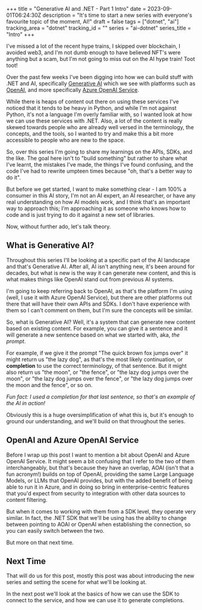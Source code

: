 +++
title = "Generative AI and .NET - Part 1 Intro"
date = 2023-09-01T06:24:30Z
description = "It's time to start a new series with everyone's favourite topic of the moment, AI!"
draft = false
tags = ["dotnet", "ai"]
tracking_area = "dotnet"
tracking_id = ""
series = "ai-dotnet"
series_title = "Intro"
+++

I've missed a lot of the recent hype trains, I skipped over blockchain, I avoided web3, and I'm not dumb enough to have believed NFT's were anything but a scam, but I'm not going to miss out on the AI hype train! Toot toot!

Over the past few weeks I've been digging into how we can build stuff with .NET and AI, specifically [Generative AI](https://en.wikipedia.org/wiki/Generative_artificial_intelligence) which we see with platforms such as [OpenAI](https://openai.com/), and more specifically [Azure OpenAI Service](https://azure.microsoft.com/services/openai/?{{cda}}).

While there is heaps of content out there on using these services I've noticed that it tends to be heavy in Python, and while I'm not against Python, it's not a language I'm overly familiar with, so I wanted look at how we can use these services with .NET. Also, a lot of the content is really skewed towards people who are already well versed in the terminology, the concepts, and the tools, so I wanted to try and make this a bit more accessible to people who are new to the space.

So, over this series I'm going to share my learnings on the APIs, SDKs, and the like. The goal here isn't to "build something" but rather to share what I've learnt, the mistakes I've made, the things I've found confusing, and the code I've had to rewrite umpteen times because "oh, that's a better way to do it".

But before we get started, I want to make something clear - I am 100% a consumer in this AI story, I'm not an AI expert, an AI researcher, or have any real understanding on how AI models work, and I think that's an important way to approach this; I'm approaching it as someone who knows how to code and is just trying to do it against a new set of libraries.

Now, without further ado, let's talk theory.

## What is Generative AI?

Throughout this series I'll be looking at a specific part of the AI landscape and that's Generative AI. After all, AI isn't anything new, it's been around for decades, but what is new is the way it can generate new content, and this is what makes things like OpenAI stand out from previous AI systems.

I'm going to keep referring back to OpenAI, as that's the platform I'm using (well, I use it with Azure OpenAI Service), but there are other platforms out there that will have their own APIs and SDKs. I don't have experience with them so I can't comment on them, but I'm sure the concepts will be similar.

So, what is Generative AI? Well, it's a system that can generate new content based on existing content. For example, you can give it a sentence and it will generate a new sentence based on what we started with, aka, _the prompt_.

For example, if we give it the prompt "The quick brown fox jumps over" it might return us "the lazy dog", as that's the most likely continuation, or **completion** to use the correct terminology, of that sentence. But it might also return us "the moon", or "the fence", or "the lazy dog jumps over the moon", or "the lazy dog jumps over the fence", or "the lazy dog jumps over the moon and the fence", or so on.

_Fun fact: I used a completion for that last sentence, so that's an example of the AI in action!_

Obviously this is a huge oversimplification of what this is, but it's enough to ground our understanding, and we'll build on that throughout the series.

## OpenAI and Azure OpenAI Service

Before I wrap up this post I want to mention a bit about OpenAI and Azure OpenAI Service. It might seem a bit confusing that I refer to the two of them interchangeably, but that's because they have an overlap, AOAI (isn't that a fun acronym!) builds on top of OpenAI, providing the same Large Language Models, or LLMs that OpenAI provides, but with the added benefit of being able to run it in Azure, and in doing so bring in enterprise-centric features that you'd expect from security to integration with other data sources to content filtering.

But when it comes to working with them from a SDK level, they operate very similar. In fact, the .NET SDK that we'll be using has the ability to change between pointing to AOAI or OpenAI when establishing the connection, so you can easily switch between the two.

But more on that next time.

## Next Time

That will do us for this post, mostly this post was about introducing the new series and setting the scene for what we'll be looking at.

In the next post we'll look at the basics of how we can use the SDK to connect to the service, and how we can use it to generate completions.
